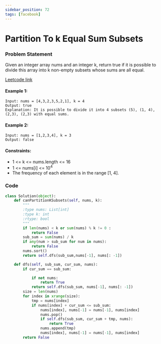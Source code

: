 ```yaml
---
sidebar_position: 72
tags: [facebook]
---
```


# Partition To k Equal Sum Subsets

### Problem Statement

Given an integer array nums and an integer k, return true if it is possible to divide this array into k non-empty subsets whose sums are all equal.

[Leetcode link](https://leetcode.com/problems/partition-to-k-equal-sum-subsets/)

#### Example 1:

```
Input: nums = [4,3,2,3,5,2,1], k = 4
Output: true
Explanation: It is possible to divide it into 4 subsets (5), (1, 4), (2,3), (2,3) with equal sums.
```

#### Example 2:

```
Input: nums = [1,2,3,4], k = 3
Output: false
```

#### Constraints:

- 1 <= k <= nums.length <= 16
- 1 <= nums[i] <= 10<sup>4</sup>
- The frequency of each element is in the range [1, 4].

### Code

```python title="Python Code"
class Solution(object):
    def canPartitionKSubsets(self, nums, k):
        """
        :type nums: List[int]
        :type k: int
        :rtype: bool
        """
        if len(nums) < k or sum(nums) % k != 0 :
            return False
        sub_sum = sum(nums) / k
        if any(num > sub_sum for num in nums):
            return False
        nums.sort()
        return self.dfs(sub_sum,nums[-1], nums[: -1])

    def dfs(self, sub_sum, cur_sum, nums):
        if cur_sum == sub_sum:

            if not nums:
                return True
            return self.dfs(sub_sum, nums[-1], nums[: -1])
        size = len(nums)
        for index in xrange(size):
            tmp = nums[index]
            if nums[index] + cur_sum <= sub_sum:
                nums[index], nums[-1] = nums[-1], nums[index]
                nums.pop()
                if self.dfs(sub_sum, cur_sum + tmp, nums):
                    return True
                nums.append(tmp)
                nums[index], nums[-1] = nums[-1], nums[index]
        return False

```
